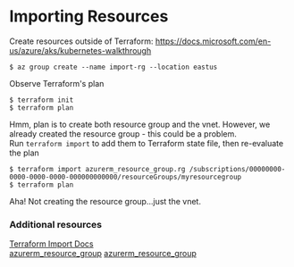 # Importing Resources
Create resources outside of Terraform: https://docs.microsoft.com/en-us/azure/aks/kubernetes-walkthrough

```shell script
$ az group create --name import-rg --location eastus
```
Observe Terraform's plan
```shell script
$ terraform init
$ terraform plan
```
Hmm, plan is to create both resource group and the vnet.  However, we already created the resource group - this could be a problem.  
Run `terraform import` to add them to Terraform state file, then re-evaluate the plan
```shell script
$ terraform import azurerm_resource_group.rg /subscriptions/00000000-0000-0000-0000-000000000000/resourceGroups/myresourcegroup
$ terraform plan
```
Aha! Not creating the resource group...just the vnet.
### Additional resources
[Terraform Import Docs](https://www.terraform.io/docs/import/index.html)  
[azurerm_resource_group](https://www.terraform.io/docs/providers/azurerm/r/resource_group.html)
[azurerm_resource_group](https://www.terraform.io/docs/providers/azurerm/r/resource_group.html)    
